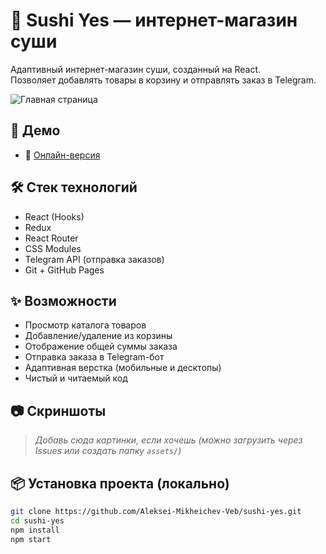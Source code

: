 # 🥢 Sushi Yes — интернет-магазин суши

Адаптивный интернет-магазин суши, созданный на React.  
Позволяет добавлять товары в корзину и отправлять заказ в Telegram.

![Главная страница](https://user-images.githubusercontent.com/yourusername/yourimage.png) <!-- можно вставить скриншот, если загрузишь его в Issues или в assets -->

## 🚀 Демо

- 🔗 [Онлайн-версия](https://aleksei-mikheichev-veb.github.io/sushi-market/)

## 🛠️ Стек технологий

- React (Hooks)
- Redux
- React Router
- CSS Modules
- Telegram API (отправка заказов)
- Git + GitHub Pages

## ✨ Возможности

- Просмотр каталога товаров
- Добавление/удаление из корзины
- Отображение общей суммы заказа
- Отправка заказа в Telegram-бот
- Адаптивная верстка (мобильные и десктопы)
- Чистый и читаемый код

## 📷 Скриншоты

> _Добавь сюда картинки, если хочешь (можно загрузить через Issues или создать папку `assets/`)_

## 📦 Установка проекта (локально)

```bash
git clone https://github.com/Aleksei-Mikheichev-Veb/sushi-yes.git
cd sushi-yes
npm install
npm start
